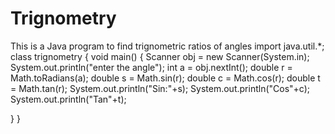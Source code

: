 # Trignometry
This is a Java program to find trignometric ratios of angles 
import java.util.*;
class trignometry
{
    void main()
{
    Scanner obj = new Scanner(System.in);
    System.out.println("enter the angle");
    int a = obj.nextInt();
    double r = Math.toRadians(a);
    double s = Math.sin(r);
    double c = Math.cos(r);
    double t = Math.tan(r);
    System.out.println("Sin:"+s);
    System.out.println("Cos"+c);
    System.out.println("Tan"+t);

    
    
}
}

